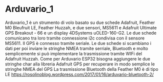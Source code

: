# Arduvario_1
Arduvario_1 è un strumento di volo basato su due schede Adafruit, Feather M0  Bleufruit LE, Feather Huzzah, e due sensori, MS5611 e Adafruit Ultimate GPS Breakout - 66 e un display 4DSystems uOLED-160-G2.
Le due schede comunicano tra loro tramite connessione i2c condivisa con il sensore MS5611. Il GPS è connesso tramite seriale. Le due schede si scambiano i dati per poi inviare le stringhe NMEA tramite serriale, Bluetooth e molto semplicemente si può implementare la trasmissione tramite WIFi del Adafruit Huzzah.
Come per Arduvario ESP32 bisogna aggiungere le due stringhe char alla libreria Adafruit GPS per recuperare in modo semplice le stringhe NMEA del GPS
La trasmissione Bluetooth della Feather M0 è di tipo LE
https://rosolinoblog.wordpress.com/2017/01/16/arduvario-bluetooth-2/
